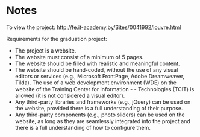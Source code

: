 # Notes
To view the project:
http://fe.it-academy.by/Sites/0041992/louvre.html

Requirements for the graduation project:

- The project is a website.
- The website must consist of a minimum of 5 pages.
- The website should be filled with realistic and meaningful content.
- The website should be hand-coded, without the use of any visual editors or services (e.g., Microsoft FrontPage, Adobe Dreamweaver, Tilda). The use of a web development environment (WDE) on the website of the Training Center for Information - - Technologies (TCIT) is allowed (it is not considered a visual editor).
- Any third-party libraries and frameworks (e.g., jQuery) can be used on the website, provided there is a full understanding of their purpose.
- Any third-party components (e.g., photo sliders) can be used on the website, as long as they are seamlessly integrated into the project and there is a full understanding of how to configure them.
